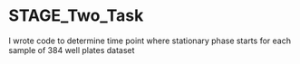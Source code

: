 # STAGE_Two_Task
I wrote code to determine time point where stationary phase starts for each sample of 384 well plates dataset
